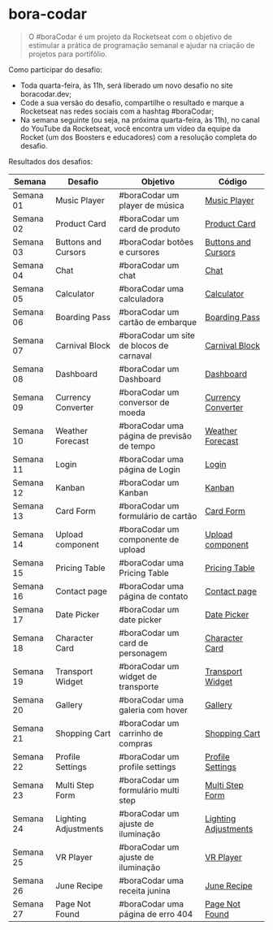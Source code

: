 # bora-codar

>O #boraCodar é um projeto da Rocketseat com o objetivo de  estimular a prática de programação semanal e ajudar na criação de projetos para portifólio.

Como participar do desafio:
- Toda quarta-feira, às 11h, será liberado um novo desafio no site boracodar.dev;
- Code a sua versão do desafio, compartilhe o resultado e marque a Rocketseat nas redes sociais com a hashtag #boraCodar;
- Na semana seguinte (ou seja, na próxima quarta-feira, às 11h), no canal do YouTube da Rocketseat, você encontra um vídeo da equipe da Rocket (um dos Boosters e educadores) com a resolução completa do desafio.

Resultados dos desafios:

| Semana | Desafio	   |   Objetivo	|   Código	|
|---|---|---|---|
| Semana 01 | Music Player | #boraCodar um player de música | [Music Player](https://github.com/MatheusPrudente/bora-codar/tree/main/01-music-player) |
| Semana 02 | Product Card | #boraCodar um card de produto | [Product Card](https://github.com/MatheusPrudente/bora-codar/tree/main/02-product-card) |
| Semana 03 | Buttons and Cursors | #boraCodar botões e cursores | [Buttons and Cursors](https://github.com/MatheusPrudente/bora-codar/tree/main/03-buttons) |
| Semana 04 | Chat | #boraCodar um chat |[Chat](https://github.com/MatheusPrudente/bora-codar/tree/main/04-chat) |
| Semana 05 | Calculator | #boraCodar uma calculadora | [Calculator](https://github.com/MatheusPrudente/bora-codar/tree/main/05-calculator) |
| Semana 06 | Boarding Pass | #boraCodar um cartão de embarque | [Boarding Pass](https://github.com/MatheusPrudente/bora-codar/tree/main/06-boarding-pass) |
| Semana 07 | Carnival Block | #boraCodar um site de blocos de carnaval | [Carnival Block](https://github.com/MatheusPrudente/bora-codar/tree/main/07-carnival-block) |
| Semana 08 | Dashboard | #boraCodar um Dashboard | [Dashboard](https://github.com/MatheusPrudente/bora-codar/tree/main/08-dashboard) |
| Semana 09 | Currency Converter | #boraCodar um conversor de moeda | [Currency Converter](https://github.com/MatheusPrudente/bora-codar/tree/main/09-currency-converter) |
| Semana 10 | Weather Forecast | #boraCodar uma página de previsão de tempo | [Weather Forecast](https://github.com/MatheusPrudente/bora-codar/tree/main/10-weather-forecast)|
| Semana 11 | Login | #boraCodar uma página de Login | [Login](https://github.com/MatheusPrudente/bora-codar/tree/main/11-login)|
| Semana 12 | Kanban | #boraCodar um Kanban | [Kanban](https://github.com/MatheusPrudente/bora-codar/tree/main/12-kanban) |
| Semana 13 | Card Form | #boraCodar um formulário de cartão | [Card Form](https://github.com/MatheusPrudente/bora-codar/tree/main/12-card-form) |
| Semana 14 | Upload component| #boraCodar um componente de upload | [Upload component](https://github.com/MatheusPrudente/bora-codar/tree/main/14-upload-component) |
| Semana 15 | Pricing Table| #boraCodar uma Pricing Table | [Pricing Table](https://github.com/MatheusPrudente/bora-codar/tree/main/15-pricing-table) |
| Semana 16 | Contact page | #boraCodar uma página de contato | [Contact page](https://github.com/MatheusPrudente/bora-codar/tree/main/16-contact-page) |
| Semana 17 | Date Picker  | #boraCodar um date picker | [Date Picker](https://github.com/MatheusPrudente/bora-codar/tree/main/17-date-picker) |
| Semana 18 | Character Card  | #boraCodar um card de personagem | [Character Card](https://github.com/MatheusPrudente/bora-codar/tree/main/18-character-card) |
| Semana 19 | Transport Widget | #boraCodar um widget de transporte | [Transport Widget](https://github.com/MatheusPrudente/bora-codar/tree/main/19-transport-widget) |
| Semana 20 | Gallery  | #boraCodar uma galeria com hover | [Gallery](https://github.com/MatheusPrudente/bora-codar/tree/main/20-gallery) |
| Semana 21 | Shopping Cart | #boraCodar um carrinho de compras | [Shopping Cart](https://github.com/MatheusPrudente/bora-codar/tree/main/21-shopping-cart) |
| Semana 22 | Profile Settings | #boraCodar um profile settings| [Profile Settings](https://github.com/MatheusPrudente/bora-codar/tree/main/22-profile-settings) |
| Semana 23 | Multi Step Form | #boraCodar um formulário multi step | [Multi Step Form](https://github.com/MatheusPrudente/bora-codar/tree/main/23-multi-step-form) |
| Semana 24 | Lighting Adjustments | #boraCodar um ajuste de iluminação | [Lighting Adjustments](https://github.com/MatheusPrudente/bora-codar/tree/main/24-lighting-adjustments) |
| Semana 25 | VR Player | #boraCodar um ajuste de iluminação | [VR Player](https://github.com/MatheusPrudente/bora-codar/tree/main/25-vr-player) |
| Semana 26 | June Recipe | #boraCodar uma receita junina | [June Recipe](https://github.com/MatheusPrudente/bora-codar/tree/main/26-june-recipe) |
| Semana 27 | Page Not Found | #boraCodar uma página de erro 404 | [Page Not Found ](https://github.com/MatheusPrudente/bora-codar/tree/main/27-page-not-found) |
